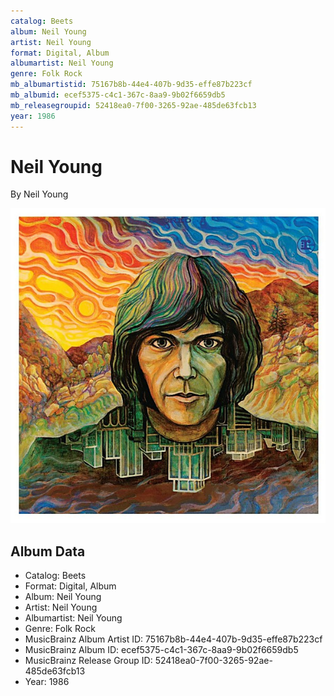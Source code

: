 ```yaml
---
catalog: Beets
album: Neil Young
artist: Neil Young
format: Digital, Album
albumartist: Neil Young
genre: Folk Rock
mb_albumartistid: 75167b8b-44e4-407b-9d35-effe87b223cf
mb_albumid: ecef5375-c4c1-367c-8aa9-9b02f6659db5
mb_releasegroupid: 52418ea0-7f00-3265-92ae-485de63fcb13
year: 1986
---
```


# Neil Young

By Neil Young

![](../../assets/beetscovers/Neil_Young-Neil_Young.jpg)

## Album Data

- Catalog: Beets
- Format: Digital, Album
- Album: Neil Young
- Artist: Neil Young
- Albumartist: Neil Young
- Genre: Folk Rock
- MusicBrainz Album Artist ID: 75167b8b-44e4-407b-9d35-effe87b223cf
- MusicBrainz Album ID: ecef5375-c4c1-367c-8aa9-9b02f6659db5
- MusicBrainz Release Group ID: 52418ea0-7f00-3265-92ae-485de63fcb13
- Year: 1986

